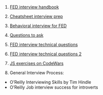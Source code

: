 1. [FED interview handbook](https://github.com/yangshun/front-end-interview-handbook)

2. [Cheatsheet interview prep](https://github.com/yangshun/tech-interview-handbook/blob/master/preparing/cheatsheet.md)

3. [Behavioral interview for FED](https://github.com/yangshun/tech-interview-handbook/blob/master/non-technical/behavioral.md)

4. [Questions to ask](https://github.com/yangshun/tech-interview-handbook/blob/master/non-technical/questions-to-ask.md)

5. [FED interview technical questions](https://github.com/h5bp/Front-end-Developer-Interview-Questions)

6. [FED interview technical questions 2](https://github.com/khan4019/front-end-Interview-Questions)

7. [JS exercises on CodeWars](https://github.com/bogutski/js-road-map/blob/master/tasks.md)

8. General Interview Process:
* O’Reilly Interviewing Skills by Tim Hindle
* O’Reilly Job interview success for introverts
